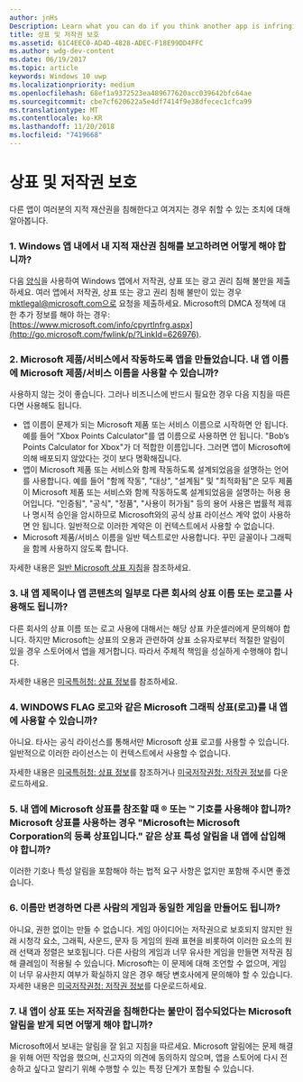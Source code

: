 ```yaml
---
author: jnHs
Description: Learn what you can do if you think another app is infringing on your intellectual property rights.
title: 상표 및 저작권 보호
ms.assetid: 61C4EEC0-AD4D-4828-ADEC-F18E99DD4FFC
ms.author: wdg-dev-content
ms.date: 06/19/2017
ms.topic: article
keywords: Windows 10 uwp
ms.localizationpriority: medium
ms.openlocfilehash: 68ef1a9372523ea489677620acc039642bfc64ae
ms.sourcegitcommit: cbe7cf620622a5e4df7414f9e38dfecec1cfca99
ms.translationtype: MT
ms.contentlocale: ko-KR
ms.lasthandoff: 11/20/2018
ms.locfileid: "7419668"
---
```

# <a name="trademark-and-copyright-protection"></a>상표 및 저작권 보호


다른 앱이 여러분의 지적 재산권을 침해한다고 여겨지는 경우 취할 수 있는 조치에 대해 알아봅니다.

### <a name="1-how-may-i-report-an-infringement-of-my-intellectual-property-rights-within-a-windows-app"></a>1. Windows 앱 내에서 내 지적 재산권 침해를 보고하려면 어떻게 해야 합니까?


다음 [양식](http://go.microsoft.com/fwlink/p/?LinkId=273879)을 사용하여 Windows 앱에서 저작권, 상표 또는 광고 권리 침해 불만을 제출하세요. 여러 앱에서 저작권, 상표 또는 광고 권리 침해 불만이 있는 경우 mktlegal@microsoft.com으로 요청을 제출하세요. Microsoft의 DMCA 정책에 대 한 추가 정보를 해야 하는 경우: [https://www.microsoft.com/info/cpyrtInfrg.aspx](http://go.microsoft.com/fwlink/p/?LinkId=626976).

### <a name="2-i-created-my-app-to-work-with-a-microsoft-productservice-may-i-use-the-microsoft-productservice-name-in-the-name-of-my-app"></a>2. Microsoft 제품/서비스에서 작동하도록 앱을 만들었습니다. 내 앱 이름에 Microsoft 제품/서비스 이름을 사용할 수 있습니까?


사용하지 않는 것이 좋습니다. 그러나 비즈니스에 반드시 필요한 경우 다음 지침을 따른다면 사용해도 됩니다.

-   앱 이름이 문제가 되는 Microsoft 제품 또는 서비스 이름으로 시작하면 안 됩니다. 예를 들어 "Xbox Points Calculator"를 앱 이름으로 사용하면 안 됩니다. "Bob’s Points Calculator for Xbox"가 더 적합한 이름입니다. 그러면 앱이 Microsoft에 의해 배포되지 않았다는 것이 보다 명확해집니다.
-   앱이 Microsoft 제품 또는 서비스와 함께 작동하도록 설계되었음을 설명하는 언어를 사용합니다. 예를 들어 "함께 작동", "대상", "설계됨" 및 "최적화됨"은 모두 제품이 Microsoft 제품 또는 서비스와 함께 작동하도록 설계되었음을 설명하는 허용 용어입니다. "인증됨", "공식", "정품", "사용이 허가됨" 등의 용어 사용은 법률적 제휴나 명시적 승인을 암시하므로 Microsoft와의 공식 상표 라이선스 계약 없이 사용하면 안 됩니다. 일반적으로 이러한 계약은 이 컨텍스트에서 사용할 수 없습니다.
-   Microsoft 제품/서비스 이름을 일반 텍스트로만 사용합니다. 꾸민 글꼴이나 그래픽을 함께 사용하지 않도록 합니다.

자세한 내용은 [일반 Microsoft 상표 지침](http://go.microsoft.com/fwlink/p/?LinkId=225434)을 참조하세요.

### <a name="3-is-it-ok-if-i-use-the-trademarked-name-or-logo-of-another-company-in-the-title-of-my-app-or-as-part-of-the-content-of-my-app"></a>3. 내 앱 제목이나 앱 콘텐츠의 일부로 다른 회사의 상표 이름 또는 로고를 사용해도 됩니까?


다른 회사의 상표 이름 또는 로고 사용에 대해서는 해당 상표 카운셀러에게 문의해야 합니다. 하지만 Microsoft는 상표의 오용과 관련하여 상표 소유자로부터 적절한 알림이 있을 경우 스토어에서 앱을 제거합니다. 따라서 주체적 책임을 성실하게 수행해야 합니다.

자세한 내용은 [미국특허청: 상표 정보](http://go.microsoft.com/fwlink/p/?LinkId=225271)를 참조하세요.

### <a name="4-may-i-use-microsofts-graphical-trademarks-logos-such-as-the-windows-flag-logo-in-my-app"></a>4. WINDOWS FLAG 로고와 같은 Microsoft 그래픽 상표(로고)를 내 앱에 사용할 수 있습니까?


아니요. 타사는 공식 라이선스를 통해서만 Microsoft 상표 로고를 사용할 수 있습니다. 일반적으로 이러한 라이선스는 이 컨텍스트에서 사용할 수 없습니다.

자세한 내용은 [미국특허청: 상표 정보](http://go.microsoft.com/fwlink/p/?LinkId=225271)를 참조하거나 [미국저작권청: 저작권 정보](http://go.microsoft.com/fwlink/p/?LinkID=225273)를 다운로드하세요.

### <a name="5-do-i-need-to-use-registered--or-trademark--symbols-when-i-refer-to-a-microsoft-trademark-in-my-app-and-must-i-when-using-a-microsoft-trademark-place-a-trademark-attribution-notice-in-my-app-for-example-microsoft-is-a-registered-trademark-of-the-microsoft-corporation"></a>5. 내 앱에 Microsoft 상표를 참조할 때 ® 또는 ™ 기호를 사용해야 합니까? Microsoft 상표를 사용하는 경우 "Microsoft는 Microsoft Corporation의 등록 상표입니다." 같은 상표 특성 알림을 내 앱에 삽입해야 합니까?


이러한 기호나 특성 알림을 포함해야 하는 법적 요구 사항은 없지만 포함해 주시면 좋겠습니다.

### <a name="6-is-it-ok-if-i-make-a-game-that-is-identical-to-someone-elses-game-as-long-as-i-change-the-name"></a>6. 이름만 변경하면 다른 사람의 게임과 동일한 게임을 만들어도 됩니까?


아니요, 권한 없이는 만들 수 없습니다. 게임 아이디어는 저작권으로 보호되지 않지만 원래 시청각 요소, 그래픽, 사운드, 문자 등 게임의 원래 표현을 비롯하여 이러한 요소의 원래 선택과 정렬은 보호됩니다. 다른 사람의 게임과 너무 유사한 게임을 만들면 저작권 침해 클레임이 적용될 수 있습니다. Microsoft는 이 문제에 대해 조언할 수 없으며, 게임이 너무 유사한지 여부가 확실하지 않은 경우 해당 변호사에게 문의해야 할 수 있습니다. 자세한 내용은 [미국저작권청: 저작권 정보](http://go.microsoft.com/fwlink/p/?LinkID=225273)를 다운로드하세요.

### <a name="7-what-should-i-do-if-i-get-a-notice-from-microsoft-telling-me-it-has-received-a-complaint-that-my-app-infringes-a-trademark-or-copyright"></a>7. 내 앱이 상표 또는 저작권을 침해한다는 불만이 접수되었다는 Microsoft 알림을 받게 되면 어떻게 해야 합니까?


Microsoft에서 보내는 알림을 잘 읽고 지침을 따르세요. Microsoft 알림에는 문제 해결을 위해 어떤 작업을 했으며, 신고자의 의견에 동의하지 않으며, 앱을 스토어에 다시 전송하고 싶다고 알리기 위해 수행할 수 있는 특정 단계가 포함될 수 있습니다.

 

 




